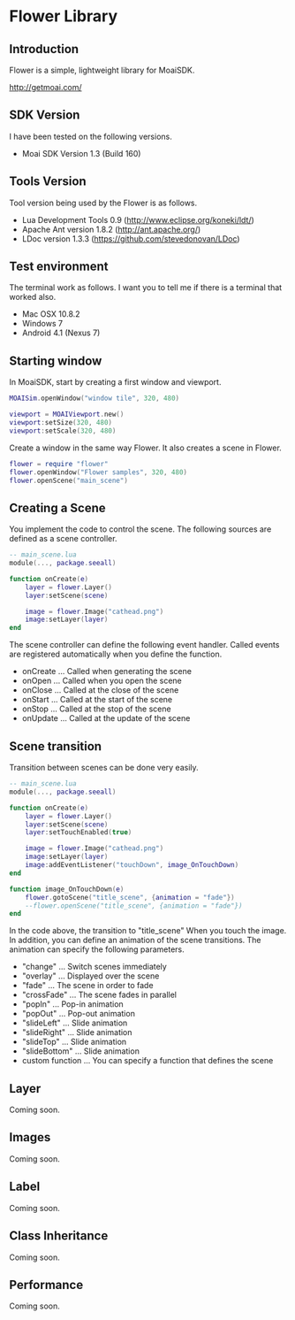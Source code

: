 # Flower Library

## Introduction
Flower is a simple, lightweight library for MoaiSDK.

http://getmoai.com/

## SDK Version
I have been tested on the following versions.

* Moai SDK Version 1.3 (Build 160)

## Tools Version
Tool version being used by the Flower is as follows.

* Lua Development Tools 0.9 (http://www.eclipse.org/koneki/ldt/)
* Apache Ant version 1.8.2 (http://ant.apache.org/)
* LDoc version 1.3.3 (https://github.com/stevedonovan/LDoc)

## Test environment
The terminal work as follows.
I want you to tell me if there is a terminal that worked also.

* Mac OSX 10.8.2
* Windows 7
* Android 4.1 (Nexus 7)

## Starting window
In MoaiSDK, start by creating a first window and viewport.

```Lua
MOAISim.openWindow("window tile", 320, 480)

viewport = MOAIViewport.new()
viewport:setSize(320, 480)
viewport:setScale(320, 480)
```

Create a window in the same way Flower.
It also creates a scene in Flower.

```Lua
flower = require "flower"
flower.openWindow("Flower samples", 320, 480)
flower.openScene("main_scene")
```

## Creating a Scene
You implement the code to control the scene.
The following sources are defined as a scene controller.

```Lua
-- main_scene.lua
module(..., package.seeall)

function onCreate(e)
    layer = flower.Layer()
    layer:setScene(scene)

    image = flower.Image("cathead.png")
    image:setLayer(layer)
end
```

The scene controller can define the following event handler.
Called events are registered automatically when you define the function.

* onCreate ... Called when generating the scene
* onOpen ... Called when you open the scene
* onClose ... Called at the close of the scene
* onStart ... Called at the start of the scene
* onStop ... Called at the stop of the scene
* onUpdate ... Called at the update of the scene

## Scene transition
Transition between scenes can be done very easily.

```Lua
-- main_scene.lua
module(..., package.seeall)

function onCreate(e)
    layer = flower.Layer()
    layer:setScene(scene)
    layer:setTouchEnabled(true)

    image = flower.Image("cathead.png")
    image:setLayer(layer)
    image:addEventListener("touchDown", image_OnTouchDown)
end

function image_OnTouchDown(e)
    flower.gotoScene("title_scene", {animation = "fade"})
    --flower.openScene("title_scene", {animation = "fade"})
end
```

In the code above, the transition to "title_scene" When you touch the image.
In addition, you can define an animation of the scene transitions.
The animation can specify the following parameters.

* "change" ... Switch scenes immediately
* "overlay" ... Displayed over the scene
* "fade" ... The scene in order to fade
* "crossFade" ... The scene fades in parallel
* "popIn" ... Pop-in animation
* "popOut" ... Pop-out animation
* "slideLeft" ... Slide animation
* "slideRight" ... Slide animation
* "slideTop" ... Slide animation
* "slideBottom" ... Slide animation
* custom function ... You can specify a function that defines the scene

## Layer
Coming soon.

## Images
Coming soon.

## Label
Coming soon.

## Class Inheritance
Coming soon.

## Performance
Coming soon.

